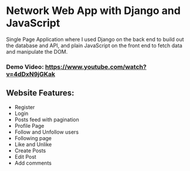 # Network Web App with Django and JavaScript

Single Page Application where I used Django on the back end to build out the database and API, and plain JavaScript on the front end to fetch data and manipulate the DOM.

### Demo Video: https://www.youtube.com/watch?v=4dDxN9jGKak

## Website Features:

- Register
- Login
- Posts feed with pagination
- Profile Page
- Follow and Unfollow users
- Following page
- Like and Unlike
- Create Posts
- Edit Post
- Add comments
